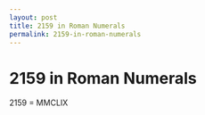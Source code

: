 ```yaml
---
layout: post
title: 2159 in Roman Numerals
permalink: 2159-in-roman-numerals
---
```


# 2159 in Roman Numerals

2159 = MMCLIX
